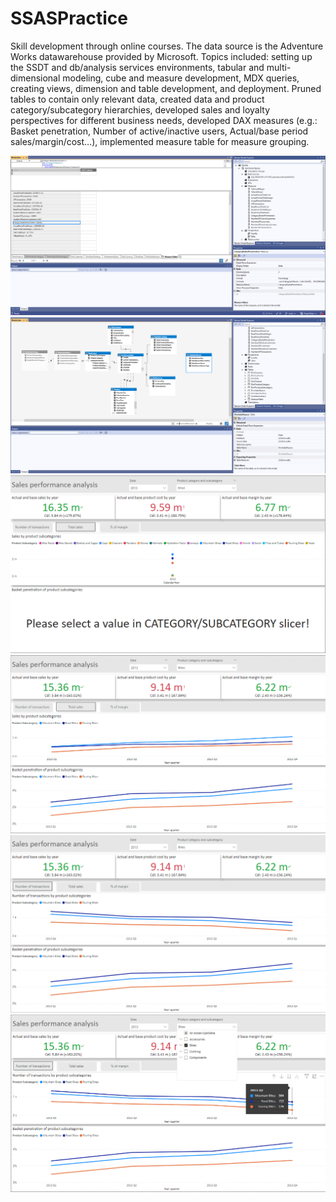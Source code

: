 # SSASPractice
Skill development through online courses. The data source is the Adventure Works datawarehouse provided by Microsoft.
Topics included: setting up the SSDT and db/analysis services environments, tabular and multi-dimensional modeling, cube and measure development, MDX queries, creating views, dimension and table development, and deployment.
Pruned tables to contain only relevant data, created data and product category/subcategory hierarchies, developed sales and loyalty perspectives for different business needs, developed DAX measures (e.g.: Basket penetration, Number of active/inactive users, Actual/base period sales/margin/cost…), implemented measure table for measure grouping.


![5](ProjectPics/5.png)
![6](ProjectPics/6.png)
![1](ProjectPics/1.png)
![2](ProjectPics/2.png)
![3](ProjectPics/3.png)
![4](ProjectPics/4.png)
